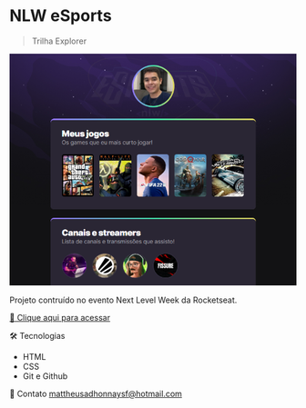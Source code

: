 # NLW eSports

> Trilha Explorer

![preview](./assets/screen.png)

Projeto contruído no evento Next Level Week da Rocketseat.

[🔗 Clique aqui para acessar](https://adhmattheus.github.io/nwl_eSports_explorer/)

🛠 Tecnologias
  - HTML
  - CSS
  - Git e Github

💛 Contato
mattheusadhonnaysf@hotmail.com